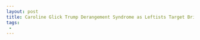 ```yaml
---
layout: post
title: Caroline Glick Trump Derangement Syndrome as Leftists Target Britains Former Chief Rabbi Jonathan Sacks
tags:
 -
---
```


